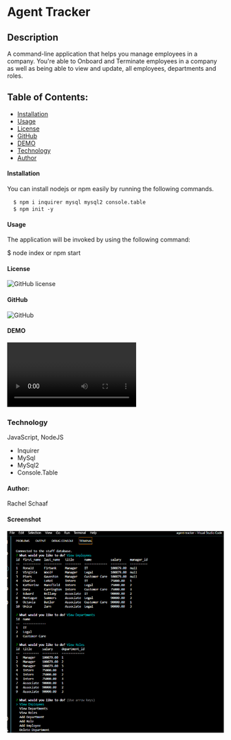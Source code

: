 # Agent Tracker

## Description
A command-line application that helps you manage employees in a company. You're able to Onboard and Terminate employees in a company as well as being able to view and update, all employees, departments and roles.

## Table of Contents:
* [Installation](#installation)
* [Usage](#usage) 
* [License](#license)
* [GitHub](#github)
* [DEMO](#demo)
* [Technology](#technology)
* [Author](#author)


#### Installation

  You can install nodejs or npm easily by running the following commands.

      $ npm i inquirer mysql mysql2 console.table
      $ npm init -y

#### Usage

The application will be invoked by using the following command:

$ node index or npm start


#### License
![GitHub license](https://img.shields.io/badge/license-ISC-blue.svg)


#### GitHub
![GitHub](https://github.com/RaeSii/agent-tracker.git)

#### DEMO
![Demo Video](utils/assets/agent-tracker-demo.webm)

### Technology

 JavaScript, NodeJS
* Inquirer
* MySql
* MySql2
* Console.Table

#### Author:
Rachel Schaaf

#### Screenshot
![Image](utils/assets/img.png)
